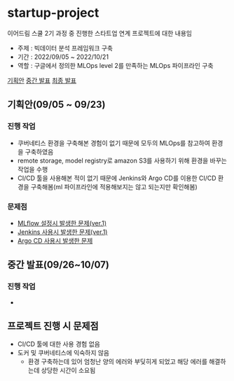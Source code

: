 # startup-project
이어드림 스쿨 2기 과정 중 진행한 스타트업 연계 프로젝트에 대한 내용임

- 주제 : 빅데이터 분석 프레임워크 구축
- 기간 : 2022/09/05 ~ 2022/10/21
- 역할 : 구글에서 정의한 MLOps level 2를 만족하는 MLOps 파이프라인 구축

[기획안](https://docs.google.com/presentation/d/1g8TlGWvKnN1AuEqA5nkjA-NIPwLQYDyk/edit?usp=sharing&ouid=118253427836564636716&rtpof=true&sd=true)
[중간 발표](https://docs.google.com/presentation/d/1m8EF5LbnHuOY3mnhSsFTEKkyB3cQIyCe/edit?usp=sharing&ouid=118253427836564636716&rtpof=true&sd=true)
[최종 발표](https://docs.google.com/presentation/d/1BbtlxzXMZAAFppnBjJYfnrecRzcd9GTB/edit?usp=sharing&ouid=118253427836564636716&rtpof=true&sd=true)

## 기획안(09/05 ~ 09/23)

### 진행 작업
-  쿠버네티스 환경을 구축해본 경험이 없기 때문에 모두의 MLOps를 참고하여 환경을 구축하였음
-  remote storage, model registry로 amazon S3를 사용하기 위해 환경을 바꾸는 작업을 수행
-  CI/CD 툴을 사용해본 적이 없기 때문에 Jenkins와 Argo CD를 이용한 CI/CD 환경을 구축해봄(ml 파이프라인에 적용해보지는 않고 되는지만 확인해봄)

### 문제점
- [MLflow 설정시 발생한 문제(ver.1)](https://github.com/Hahajongsoo/startup-progject-demo/blob/dev/pj_env/troubles.md#mlflow)
- [Jenkins 사용시 발생한 문제(ver.1)](https://github.com/Hahajongsoo/startup-progject-demo/blob/dev/pj_env/troubles.md#jenkins)
- [Argo CD 사용시 발생한 문제](https://github.com/Hahajongsoo/startup-progject-demo/blob/dev/pj_env/troubles.md#argo-cd)

## 중간 발표(09/26~10/07)

### 진행 작업
- 


## 프로젝트 진행 시 문제점
- CI/CD 툴에 대한 사용 경험 없음
- 도커 및 쿠버네티스에 익숙하지 않음
	- 환경 구축하는데 있어 엄청난 양의 에러와 부딪히게 되었고 해당 에러를 해결하는데 상당한 시간이 소요됨

